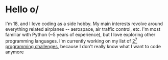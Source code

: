# Hello o/

I'm 18, and I love coding as a side hobby.
My main interests revolve around everything related airplanes -- aerospace, air traffic control, etc.
I'm most familiar with Python (~5 years of experience), but I love exploring other programming languages.
I'm currently working on my list of [2<sup>7</sup> programming challenges](https://github.com/MrHouck/2-7-Programming-Challenges), because I don't really know what I want to code anymore
